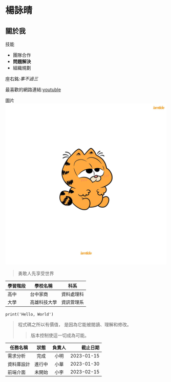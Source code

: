 # 楊詠晴
## 關於我

技能
+ 團隊合作
+ **問題解決**
+ 組織規劃 

座右銘:*事不過三*

最喜歡的網路連結:[youtuble](youtuble.com)

圖片 ![cat](cat.jpeg)

> 勇敢人先享受世界

| 學習階段 | 學校名稱 | 科系 | 
|---|---|---|
| 高中 | 台中家商 | 資料處理科 |
| 大學 | 高雄科技大學 | 資訊管理系 |

```print('Hello, World')```

>程式碼之所以有價值， 是因為它能被閱讀、理解和修改。
>>版本控制使這一切成為可能。

| 任務名稱 | 狀態 | 負責人 | 截止日期 |
|---|:---:|:---:|---:|
| 需求分析 | 完成 | 小明 | 2023-01-15 |
| 資料庫設計 | 進行中 | 小華 | 2023-01-30 |
| 前端介面 | 未開始 | 小李 | 2023-02-15 |
